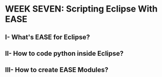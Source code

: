 # WEEK SEVEN: Scripting Eclipse With EASE

## I- What's EASE for Eclipse?

## II- How to code python inside Eclipse?

## III- How to create EASE Modules?
